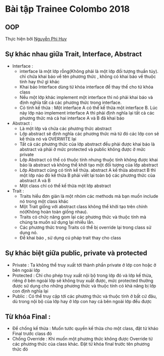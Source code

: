 # Bài tập Trainee Colombo 2018
## OOP
Thực hiện bởi [Nguyễn Phi Huy](https://github.com/huynhan147)

## Sự khác nhau giữa Trait, Interface, Abstract
* Interface : 
  - interface là một lớp rỗng(Không phải là một lớp đối tượng thuần túy). chỉ chứa khai báo về tên phương thức , không có khai báo về thuộc tính hay thứ gì khác
  - Khai báo Interface dùng từ khóa interface để thay thế cho từ khóa class
  - Nếu một lớp khác implement một interface thì nó phải khai báo và định nghĩa tất cả các phương thức trong interface.
  - Có tính kế thừa : Một interface A có thể kế thừa một interface B. Lúc này lớp nào implement interface A thì phải định nghĩa lại tất cả các phương thức mà cả hai interface A và B đã khai báo
* Abstract : 
  - Là một lớp và chứa các phương thức abstract
  - Lớp abstract sẽ định nghĩa các phương thức mà từ đó các lớp con sẽ kế thừa nó và OVERWITE lại
  - Tất cả các phương thức của lớp abstract đều phải được khai báo là abstract và phải ở mức protected và public không được ở mức private
  - Lớp Abstract có thể có thuộc tính nhưng thuộc tính không được khai báo là abstract và không thể khởi tạo một đối tượng của lớp abstract
  - Lớp Abstract cũng có tính kế thừa. abstract A kế thừa abstract B thì một lớp nào đó kế thừa B phải viết lại toàn bộ các phương thức của  abstract A và B
  - Một class chỉ có thể kế thừa một lớp abstract
* Trait : 
  - Traits hiểu đơn giản là một nhóm các methods mà bạn muốn include nó trong một class khác
  -  Một Trait giống với abstract class không thể khởi tạo trên chính nó(Không hoàn toàn giống nhau).
  - Traits có chức năng gom lại các phương thức và thuộc tính mà chúng ta muốn sử dụng lại nhiều lần.
  - Các phương thức trong Traits có thể bị override lại trong class sử dụng nó.
  - Để khai báo , sử dụng cú pháp trait thay cho class
## Sự khác biệt giữa public, private và protected
  - Private : Ta không thể truy xuất tới thành phần private ở lớp con hoặc ở bên ngoài lớp
  - Protected : Chỉ cho phép truy xuất nội bộ trong lớp đó và lớp kế thừa, riêng ở bên ngoài lớp sẽ không truy xuất được, mức protected thường được sử dụng cho những phương thức và thuộc tính có khả năng bị lớp con định nghĩa lại
  - Public : Có thể truy cập tới các phương thức và thuộc tính ở bất cứ đâu, dù trong nội bộ của lớp hay ở lớp con hay cả bên ngoài lớp đều được
## Từ khóa Final : 
  - Để chống kế thừa : Muốn tước quyền kế thừa cho một class, đặt từ kháo Final trước class đó 
  - Chống Override : Khi muốn một phương thức không được Override từ các phương thức của class khác. Đặt từ khóa final trước tên phương thức đó

